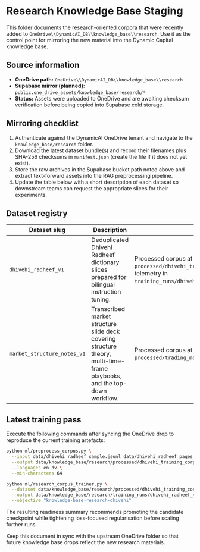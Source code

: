 # Research Knowledge Base Staging

This folder documents the research-oriented corpora that were recently added to
`OneDrive\\DynamicAI_DB\\knowledge_base\\research`. Use it as the control point
for mirroring the new material into the Dynamic Capital knowledge base.

## Source information

- **OneDrive path:** `OneDrive\\DynamicAI_DB\\knowledge_base\\research`
- **Supabase mirror (planned):** `public.one_drive_assets/knowledge_base/research/*`
- **Status:** Assets were uploaded to OneDrive and are awaiting checksum
  verification before being copied into Supabase cold storage.

## Mirroring checklist

1. Authenticate against the DynamicAI OneDrive tenant and navigate to the
   `knowledge_base/research` folder.
2. Download the latest dataset bundle(s) and record their filenames plus SHA-256
   checksums in `manifest.json` (create the file if it does not yet exist).
3. Store the raw archives in the Supabase bucket path noted above and extract
   text-forward assets into the RAG preprocessing pipeline.
4. Update the table below with a short description of each dataset so downstream
   teams can request the appropriate slices for their experiments.

## Dataset registry

| Dataset slug | Description | Notes |
| ------------ | ----------- | ----- |
| `dhivehi_radheef_v1` | Deduplicated Dhivehi Radheef dictionary slices prepared for bilingual instruction tuning. | Processed corpus at `processed/dhivehi_training_corpus.jsonl`; training telemetry in `training_runs/dhivehi_radheef_v1.json`. |
| `market_structure_notes_v1` | Transcribed market structure slide deck covering structure theory, multi-time-frame playbooks, and the top-down workflow. | Processed corpus at `processed/trading_market_structure_corpus.jsonl`. |

## Latest training pass

Execute the following commands after syncing the OneDrive drop to reproduce the
current training artefacts:

```bash
python ml/preprocess_corpus.py \
  --input data/dhivehi_radheef_sample.jsonl data/dhivehi_radheef_pages_026_050.jsonl \
  --output data/knowledge_base/research/processed/dhivehi_training_corpus.jsonl \
  --languages en dv \
  --min-characters 64

python ml/research_corpus_trainer.py \
  --dataset data/knowledge_base/research/processed/dhivehi_training_corpus.jsonl \
  --output data/knowledge_base/research/training_runs/dhivehi_radheef_v1.json \
  --objective "knowledge-base-research-dhivehi"
```

The resulting readiness summary recommends promoting the candidate checkpoint
while tightening loss-focused regularisation before scaling further runs.

Keep this document in sync with the upstream OneDrive folder so that future
knowledge base drops reflect the new research materials.

